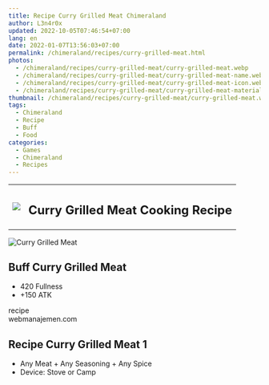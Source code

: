 ```yaml
---
title: Recipe Curry Grilled Meat Chimeraland
author: L3n4r0x
updated: 2022-10-05T07:46:54+07:00
lang: en
date: 2022-01-07T13:56:03+07:00
permalink: /chimeraland/recipes/curry-grilled-meat.html
photos:
  - /chimeraland/recipes/curry-grilled-meat/curry-grilled-meat.webp
  - /chimeraland/recipes/curry-grilled-meat/curry-grilled-meat-name.webp
  - /chimeraland/recipes/curry-grilled-meat/curry-grilled-meat-icon.webp
  - /chimeraland/recipes/curry-grilled-meat/curry-grilled-meat-material.webp
thumbnail: /chimeraland/recipes/curry-grilled-meat/curry-grilled-meat.webp
tags:
  - Chimeraland
  - Recipe
  - Buff
  - Food
categories:
  - Games
  - Chimeraland
  - Recipes
---
```


<section id="bootstrap-wrapper">
  <link
    rel="stylesheet"
    href="https://cdn.statically.io/gh/dimaslanjaka/Web-Manajemen/40ac3225/css/bootstrap-4.5-wrapper.css"
  />
  <div class="row mb-2">
    <div class="col-md-12 mb-2">
      <table class="table" id="post-info">
        <tbody>
          <tr>
            <td>
              <img
                class="d-inline-block me-2"
                src="/chimeraland/recipes/curry-grilled-meat/curry-grilled-meat-icon.webp"
                width="auto"
                height="auto"
              />
            </td>
            <td><h1 class="fs-5">Curry Grilled Meat Cooking Recipe</h1></td>
          </tr>
        </tbody>
      </table>
    </div>
  </div>
  <div class="card mb-2">
    <div class="row g-0">
      <div class="col-sm-4 position-relative mb-2">
        <img
          src="/chimeraland/recipes/curry-grilled-meat/curry-grilled-meat-material.webp"
          class="card-img fit-cover w-100 h-100"
          alt="Curry Grilled Meat"
          data-fancybox="true"
        />
      </div>
      <div class="col-sm-8 mb-2">
        <div class="card-body">
          <h2 class="card-title fs-5">Buff Curry Grilled Meat</h2>
          <div class="card-text">
            <ul>
              <li>420 Fullness</li>
              <li>+150 ATK</li>
            </ul>
          </div>
          <span class="badge rounded-pill bg-dark text-white">recipe</span>
        </div>
        <div class="card-footer text-end text-muted">webmanajemen.com</div>
      </div>
    </div>
  </div>
  <div class="row mb-2">
    <div class="col-12 col-lg-6 recipe-item mb-2">
      <div class="card">
        <div class="card-body">
          <h2 class="card-title fs-5">Recipe Curry Grilled Meat 1</h2>
          <div class="card-text">
            <ul>
              <li>
                Any Meat<span> + </span>Any Seasoning<span> + </span>Any Spice
              </li>
              <li>Device: Stove or Camp</li>
            </ul>
          </div>
        </div>
      </div>
    </div>
  </div>
</section>